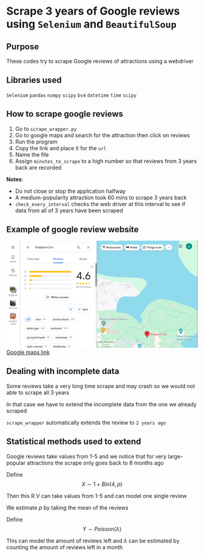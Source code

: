 # Scrape 3 years of Google reviews using `Selenium` and `BeautifulSoup`

## Purpose

These codes try to scrape Google reviews of attractions using a webdriver

## Libraries used

`Selenium`
`pandas`
`numpy`
`scipy`
`bs4`
`datetime`
`time`
`scipy`

## How to scrape google reviews

1. Go to `scrape_wrapper.py`
2. Go to google maps and search for the attraction then click on reviews
3. Run the program
4. Copy the link and place it for the `url`
5. Name the file
6. Assign `minutes_to_scrape` to a high number so that reviews from 3 years back are recorded

**Notes**: 
* Do not close or stop the application halfway
* A medium-popularity attraction took 60 mins to scrape 3 years back
* `check_every_interval` checks the web driver at this interval to see if data from all of 3 years have been scraped

## Example of google review website
![alt text](image.png)
[Google maps link](https://www.google.com/maps/place/Singapore+Zoo/@1.4043485,103.7904481,17z/data=!4m8!3m7!1s0x31da13d9102adcaf:0xb414fac8a43b1b91!8m2!3d1.4043485!4d103.793023!9m1!1b1!16zL20vMDIxMW16?entry=ttu)

## Dealing with incomplete data

Some reviews take a very long time scrape and may crash so we would not able to scrape all 3 years

In that case we have to extend the incomplete data from the one we already scraped

`scrape_wrapper` automatically extends the review to `2 years ago`


## Statistical methods used to extend

Google reviews take values from 1-5 and we notice that for very large-popular attractions the scrape only goes back to 8 months ago

Define 
$$X \sim 1 + Bin(4,p)$$

Then this R.V can take values from 1-5 and can model one single review

We estimate $p$ by taking the mean of the reviews 

Define
$$Y \sim Poisson(\lambda)$$

This can model the amount of reviews left and $\lambda$ can be estimated by counting the amount of reviews left in a month
